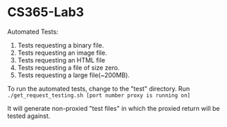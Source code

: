 # CS365-Lab3

Automated Tests:
1) Tests requesting a binary file.
2) Tests requesting an image file.
3) Tests requesting an HTML file
4) Tests requesting a file of size zero.
5) Tests requesting a large file(~200MB).

To run the automated tests, change to the "test"
directory. Run `./get_request_testing.sh [port
number proxy is running on]`

It will generate non-proxied "test files" in
which the proxied return will be tested against.